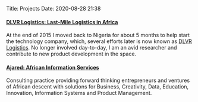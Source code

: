 Title: Projects
Date: 2020-08-28 21:38


#### [DLVR Logistics: Last-Mile Logistics in Africa](http://www.dlvr.ng)
At the end of 2015 I moved back to Nigeria for about 5 months to help start the technology company, which, several efforts later is now known as [DLVR Logistics](https://www.dlvr.ng). No longer involved day-to-day, I am an avid researcher and contribute to new product development in the space.

#### [Ajared: African Information Services](http://www.ajared.ng)
Consulting practice providing forward thinking entrepreneurs and ventures of African descent with solutions for  Business, Creativity, Data, Education, Innovation, Information Systems and Product Management.
